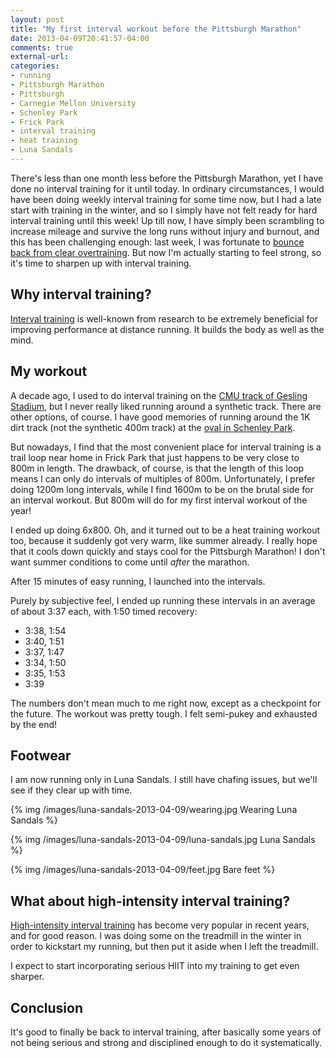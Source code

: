 ```yaml
---
layout: post
title: "My first interval workout before the Pittsburgh Marathon"
date: 2013-04-09T20:41:57-04:00
comments: true
external-url: 
categories: 
- running
- Pittsburgh Marathon
- Pittsburgh
- Carnegie Mellon University
- Schenley Park
- Frick Park
- interval training
- heat training
- Luna Sandals
---
```

There's less than one month less before the Pittsburgh Marathon, yet I have done no interval training for it until today. In ordinary circumstances, I would have been doing weekly interval training for some time now, but I had a late start with training in the winter, and so I simply have not felt ready for hard interval training until this week! Up till now, I have simply been scrambling to increase mileage and survive the long runs without injury and burnout, and this has been challenging enough: last week, I was fortunate to [bounce back from clear overtraining](/blog/2013/04/06/comeback-from-pittsburgh-marathon-overtraining/). But now I'm actually starting to feel strong, so it's time to sharpen up with interval training.

## Why interval training?

[Interval training](http://en.wikipedia.org/wiki/Interval_training) is well-known from research to be extremely beneficial for improving performance at distance running. It builds the body as well as the mind.

## My workout

A decade ago, I used to do interval training on the [CMU track of Gesling Stadium](http://athletics.cmu.edu/facilities/gesling), but I never really liked running around a synthetic track. There are other options, of course. I have good memories of running around the 1K dirt track (not the synthetic 400m track) at the [oval in Schenley Park](http://www.pittsburghparks.org/schenley-sports).

But nowadays, I find that the most convenient place for interval training is a trail loop near home in Frick Park that just happens to be very close to 800m in length. The drawback, of course, is that the length of this loop means I can only do intervals of multiples of 800m. Unfortunately, I prefer doing 1200m long intervals, while I find 1600m to be on the brutal side for an interval workout. But 800m will do for my first interval workout of the year!

I ended up doing 6x800. Oh, and it turned out to be a heat training workout too, because it suddenly got very warm, like summer already. I really hope that it cools down quickly and stays cool for the Pittsburgh Marathon! I don't want summer conditions to come until *after* the marathon.

After 15 minutes of easy running, I launched into the intervals.

Purely by subjective feel, I ended up running these intervals in an average of about 3:37 each, with 1:50 timed recovery:

- 3:38, 1:54
- 3:40, 1:51
- 3:37, 1:47
- 3:34, 1:50
- 3:35, 1:53
- 3:39

The numbers don't mean much to me right now, except as a checkpoint for the future. The workout was pretty tough. I felt semi-pukey and exhausted by the end!

## Footwear

I am now running only in Luna Sandals. I still have chafing issues, but we'll see if they clear up with time.

{% img /images/luna-sandals-2013-04-09/wearing.jpg Wearing Luna Sandals %}

{% img /images/luna-sandals-2013-04-09/luna-sandals.jpg Luna Sandals %}

{% img /images/luna-sandals-2013-04-09/feet.jpg Bare feet %}

## What about high-intensity interval training?

[High-intensity interval training](http://en.wikipedia.org/wiki/High-intensity_interval_training) has become very popular in recent years, and for good reason. I was doing some on the treadmill in the winter in order to kickstart my running, but then put it aside when I left the treadmill.

I expect to start incorporating serious HIIT into my training to get even sharper.

## Conclusion

It's good to finally be back to interval training, after basically some years of not being serious and strong and disciplined enough to do it systematically.
